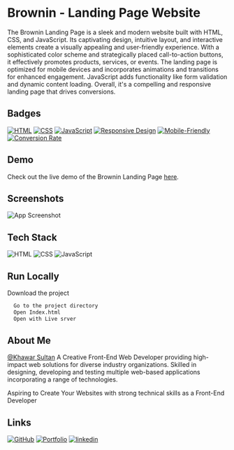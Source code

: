 
# Brownin - Landing Page Website

The Brownin Landing Page is a sleek and modern website built with HTML, CSS, and JavaScript. Its captivating design, intuitive layout, and interactive elements create a visually appealing and user-friendly experience. With a sophisticated color scheme and strategically placed call-to-action buttons, it effectively promotes products, services, or events. The landing page is optimized for mobile devices and incorporates animations and transitions for enhanced engagement. JavaScript adds functionality like form validation and dynamic content loading. Overall, it's a compelling and responsive landing page that drives conversions.


## Badges

[![HTML](https://img.shields.io/badge/Built%20with-HTML-orange?style=flat-square&logo=html5)](https://www.w3.org/html/)
[![CSS](https://img.shields.io/badge/Styled%20with-CSS-blue?style=flat-square&logo=css3)](https://www.w3.org/Style/CSS/Overview.en.html)
[![JavaScript](https://img.shields.io/badge/Powered%20by-JavaScript-yellow?style=flat-square&logo=javascript)](https://developer.mozilla.org/en-US/docs/Web/JavaScript)
[![Responsive Design](https://img.shields.io/badge/Responsive-Design-green?style=flat-square&logo=responsive-design)](https://en.wikipedia.org/wiki/Responsive_web_design)
[![Mobile-Friendly](https://img.shields.io/badge/Mobile-Friendly-brightgreen?style=flat-square&logo=mobile)](https://developers.google.com/web/fundamentals/design-and-ux/principles)
[![Conversion Rate](https://img.shields.io/badge/High-Conversion%20Rate-success?style=flat-square&logo=conversionxl)](https://conversionxl.com/blog/)




## Demo

Check out the live demo of the Brownin Landing Page [here](https://inbrown.netlify.app/).

## Screenshots

![App Screenshot](https://res.cloudinary.com/denajbnh4/image/upload/v1683796875/Khawar/Screenshot_1_mpn9wi.png)


## Tech Stack
![HTML](https://img.shields.io/badge/-HTML-orange?style=flat-square&logo=html5)
![CSS](https://img.shields.io/badge/-CSS-blue?style=flat-square&logo=css3)
![JavaScript](https://img.shields.io/badge/-JavaScript-yellow?style=flat-square&logo=javascript)



## Run Locally
  Download the project

```bash
  Go to the project directory
  Open Index.html
  Open with Live srver
```




## About Me
[@Khawar Sultan](https://github.com/KhawarSultan) A Creative Front-End Web Developer providing high-impact web solutions for diverse industry organizations. Skilled in designing, developing and testing multiple web-based applications incorporating a range of technologies.

Aspiring to Create Your Websites with strong technical skills as a Front-End Developer 


## Links
[![GitHub](https://img.shields.io/badge/Github-000?style=for-the-badge&logo=github&logoColor=white)](https://github.com/KhawarSultan)
[![Portfolio](https://img.shields.io/badge/Portfolio-000?style=for-the-badge&logo=font-awesome&logoColor=white)](https://khawarportfolio.netlify.app/)
[![linkedin](https://img.shields.io/badge/linkedin-0A66C2?style=for-the-badge&logo=linkedin&logoColor=white)](https://www.linkedin.com/in/khawar-sultan-989314209/)


